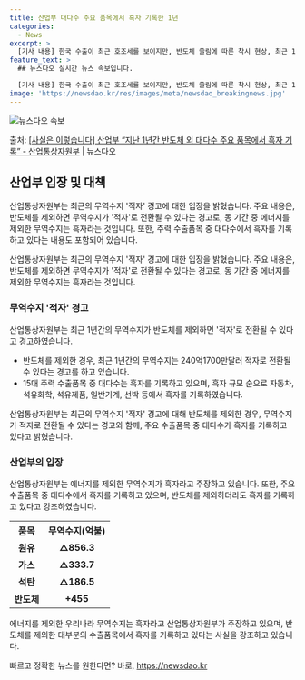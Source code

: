 ```yaml
---
title: 산업부 대다수 주요 품목에서 흑자 기록한 1년
categories:
  - News
excerpt: >
  [기사 내용] 한국 수출이 최근 호조세를 보이지만, 반도체 쏠림에 따른 착시 현상, 최근 1년간(2023년 …
feature_text: >
  ## 뉴스다오 실시간 뉴스 속보입니다.

  [기사 내용] 한국 수출이 최근 호조세를 보이지만, 반도체 쏠림에 따른 착시 현상, 최근 1년간(2023년 …
image: 'https://newsdao.kr/res/images/meta/newsdao_breakingnews.jpg'
---
```


![뉴스다오 속보](https://newsdao.kr/res/images/meta/newsdao_breakingnews.jpg)

<p>출처: <a href="https://newsdao.kr/3686" rel="dofollow">[사실은 이렇습니다] 산업부 “지난 1년간 반도체 외 대다수 주요 품목에서 흑자 기록” - 산업통상자원부</a> | 뉴스다오</p>

<h2 data-ke-size="size26">산업부 입장 및 대책</h2>
산업통상자원부는 최근의 무역수지 '적자' 경고에 대한 입장을 밝혔습니다. 주요 내용은, 반도체를 제외하면 무역수지가 '적자'로 전환될 수 있다는 경고로, 동 기간 중 에너지를 제외한 무역수지는 흑자라는 것입니다. 또한, 주력 수출품목 중 대다수에서 흑자를 기록하고 있다는 내용도 포함되어 있습니다.

<p data-ke-size="size16">산업통상자원부는 최근의 무역수지 '적자' 경고에 대한 입장을 밝혔습니다. 주요 내용은, 반도체를 제외하면 무역수지가 '적자'로 전환될 수 있다는 경고로, 동 기간 중 에너지를 제외한 무역수지는 흑자라는 것입니다.</p>

<h3>무역수지 '적자' 경고</h3>
산업통상자원부는 최근 1년간의 무역수지가 반도체를 제외하면 '적자'로 전환될 수 있다고 경고하였습니다.

<ul>
  <li>반도체를 제외한 경우, 최근 1년간의 무역수지는 240억1700만달러 적자로 전환될 수 있다는 경고를 하고 있습니다.</li>
  <li>15대 주력 수출품목 중 대다수는 흑자를 기록하고 있으며, 흑자 규모 순으로 자동차, 석유화학, 석유제품, 일반기계, 선박 등에서 흑자를 기록하였습니다.</li>
</ul>

<p data-ke-size="size16">산업통상자원부는 최근의 무역수지 '적자' 경고에 대해 반도체를 제외한 경우, 무역수지가 적자로 전환될 수 있다는 경고와 함께, 주요 수출품목 중 대다수가 흑자를 기록하고 있다고 밝혔습니다.</p>

<h3>산업부의 입장</h3>
산업통상자원부는 에너지를 제외한 무역수지가 흑자라고 주장하고 있습니다. 또한, 주요 수출품목 중 대다수에서 흑자를 기록하고 있으며, 반도체를 제외하더라도 흑자를 기록하고 있다고 강조하였습니다.

<table>
  <tr>
    <th>품목</th>
    <th>무역수지(억불)</th>
  </tr>
  <tr>
    <td style="text-align: center; height: 17px;"><b>원유</b></td>
    <td style="text-align: center; height: 17px;"><b>△856.3</b></td>
  </tr>
  <tr>
    <td style="text-align: center; height: 17px;"><b>가스</b></td>
    <td style="text-align: center; height: 17px;"><b>△333.7</b></td>
  </tr>
  <tr>
    <td style="text-align: center; height: 17px;"><b>석탄</b></td>
    <td style="text-align: center; height: 17px;"><b>△186.5</b></td>
  </tr>
  <tr>
    <td style="text-align: center; height: 17px;"><b>반도체</b></td>
    <td style="text-align: center; height: 17px;"><b>+455</b></td>
  </tr>
</table>

<p data-ke-size="size16">에너지를 제외한 우리나라 무역수지는 흑자라고 산업통상자원부가 주장하고 있으며, 반도체를 제외한 대부분의 수출품목에서 흑자를 기록하고 있다는 사실을 강조하고 있습니다.</p> 

빠르고 정확한 뉴스를 원한다면? 바로, <a href="https://newsdao.kr" rel="dofollow">https://newsdao.kr</a>


